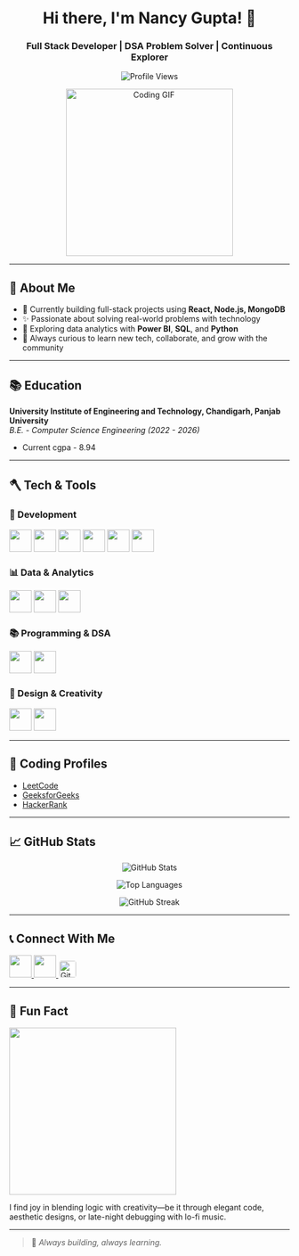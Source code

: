 <h1 align="center">Hi there, I'm Nancy Gupta! 👋</h1>
<h3 align="center">Full Stack Developer | DSA Problem Solver | Continuous Explorer</h3>

<p align="center">
  <img src="https://komarev.com/ghpvc/?username=nancy0801&label=Profile%20views&color=0e75b6&style=flat" alt="Profile Views" />
</p>

<p align="center">
  <img src="https://i.pinimg.com/originals/9d/cb/36/9dcb36579d4518b31451906466dc735d.gif" width="300" alt="Coding GIF">
</p>

---

## 📄 About Me

- 💼 Currently building full-stack projects using **React, Node.js, MongoDB**
- ✨ Passionate about solving real-world problems with technology
- 🧐 Exploring data analytics with **Power BI**, **SQL**, and **Python**
- 🚀 Always curious to learn new tech, collaborate, and grow with the community

---

## 📚 Education

**University Institute of Engineering and Technology, Chandigarh, Panjab University**  
*B.E. - Computer Science Engineering (2022 - 2026)*
- Current cgpa - 8.94

---

## 🪓 Tech & Tools

### 🚀 Development
<p>
  <img src="https://cdn.jsdelivr.net/gh/devicons/devicon/icons/react/react-original.svg" width="40" />
  <img src="https://cdn.jsdelivr.net/gh/devicons/devicon/icons/nodejs/nodejs-original.svg" width="40" />
  <img src="https://cdn.jsdelivr.net/gh/devicons/devicon/icons/mongodb/mongodb-original.svg" width="40" />
  <img src="https://cdn.jsdelivr.net/gh/devicons/devicon/icons/git/git-original.svg" width="40" />
  <img src="https://www.vectorlogo.zone/logos/getpostman/getpostman-icon.svg" width="40" />
  <img src="https://cdn.jsdelivr.net/gh/devicons/devicon/icons/nextjs/nextjs-original.svg" width="40" />
</p>

### 📊 Data & Analytics
<p>
  <img src="https://cdn.jsdelivr.net/gh/devicons/devicon/icons/mysql/mysql-original-wordmark.svg" width="40" />
  <img src="https://cdn.jsdelivr.net/gh/devicons/devicon/icons/python/python-original.svg" width="40" />
  <img src="https://img.icons8.com/color/48/power-bi.png" width="40"/>
</p>

### 📚 Programming & DSA
<p>
  <img src="https://cdn.jsdelivr.net/gh/devicons/devicon/icons/java/java-original.svg" width="40" />
  <img src="https://avatars.githubusercontent.com/u/10178994?s=200&v=4" width="40" />
</p>

### 🎨 Design & Creativity
<p>
  <img src="https://www.vectorlogo.zone/logos/figma/figma-icon.svg" width="40" />
  <img src="https://img.icons8.com/color/48/canva.png" width="40" />
</p>

---

## 🌟 Coding Profiles

- [LeetCode](https://leetcode.com/u/nancy_08/)
- [GeeksforGeeks](https://www.geeksforgeeks.org/user/nancygx4vf/)
- [HackerRank](https://www.hackerrank.com/nancyg8029)

---

## 📈 GitHub Stats

<p align="center">
  <img src="https://github-readme-stats.vercel.app/api?username=nancy0801&show_icons=true&theme=default" alt="GitHub Stats" />
</p>
<p align="center">
  <img src="https://github-readme-stats.vercel.app/api/top-langs/?username=nancy0801&layout=compact&theme=default" alt="Top Languages" />
</p>
<p align="center">
  <img src="https://github-readme-streak-stats.herokuapp.com/?user=nancy0801" alt="GitHub Streak" />
</p>

---

## 📞 Connect With Me

<p align="left">
  <a href="https://www.linkedin.com/in/nancy-gupta-784b5025a/" target="_blank">
    <img src="https://raw.githubusercontent.com/rahuldkjain/github-profile-readme-generator/master/src/images/icons/Social/linked-in-alt.svg" width="40" />
  </a>
  <a href="mailto:nancyg8029@gmail.com" target="_blank">
    <img src="https://img.icons8.com/color/48/gmail--v1.png" width="40" />
  </a>
  <a href="https://github.com/nancy0801" target="_blank">
    <img src="https://encrypted-tbn0.gstatic.com/images?q=tbn:ANd9GcSjw80ex6cLaqhDlwJV7OrkstccLoUNHrUA_qUoxhtq5EvkApHsj3C4SMyKfa8wdN1jGCs&usqp=CAU" alt="GitHub" width="30" style="background-color:white; border-radius:6px; padding:2px;" />
  </a>
</p>

---

## 🤔 Fun Fact
<img src="[https://media.giphy.com/media/du3J3cXyzhj75IOgvA/giphy.gif](https://media.giphy.com/media/qgQUggAC3Pfv687qPC/giphy.gif)" width="300" />

I find joy in blending logic with creativity—be it through elegant code, aesthetic designs, or late-night debugging with lo-fi music.

---

> 🌟 *Always building, always learning.*
